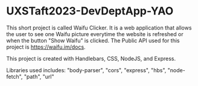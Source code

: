 ﻿# UXSTaft2023-DevDeptApp-YAO

This short project is called Waifu Clicker. It is a web application that allows the user to see one Waifu picture everytime the website is refreshed or when the button "Show Waifu" is clicked. The Public API used for this project is https://waifu.im/docs.

This project is created with Handlebars, CSS, NodeJS, and Express.  

Libraries used includes: 
    "body-parser",
    "cors",
    "express",
    "hbs",
    "node-fetch",
    "path",
    "url"

    
